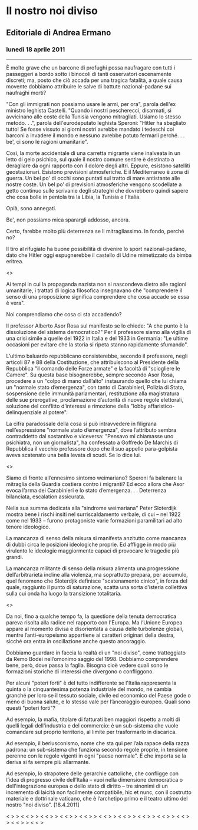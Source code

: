 # Il nostro noi diviso  
## Editoriale di Andrea Ermano  
### lunedì 18 aprile 2011
-------------------  


È molto grave che un barcone di profughi possa naufragare con tutti i passeggeri a bordo sotto i binocoli di tanti osservatori oscenamente discreti; ma, posto che ciò accada per una tragica fatalità, a quale causa movente dobbiamo attribuire le salve di battute nazional-padane sui naufraghi morti?

"Con gli immigrati non possiamo usare le armi, per ora", parola dell'ex ministro leghista Castelli. "Quando i nostri pescherecci, disarmati, si avvicinano alle coste della Tunisia vengono mitragliati. Usiamo lo stesso metodo. . .", parola dell'eurodeputato leghista Speroni: "Hitler ha sbagliato tutto! Se fosse vissuto ai giorni nostri avrebbe mandato i tedeschi coi barconi a invadere il mondo e nessuno avrebbe potuto fermarli perché. . . be', ci sono le ragioni umanitarie".

Così, la morte accidentale di una carretta migrante viene inalveata in un letto di gelo psichico, sul quale il nostro comune sentire è destinato a deragliare da ogni rapporto con il dolore degli altri. Eppure, esistono satelliti geostazionari. Esistono previsioni atmosferiche. E il Mediterraneo è zona di guerra. Un bel po' di occhi sono puntati sul tratto di mare antistante alle nostre coste. Un bel po’ di previsioni atmosferiche vengono scodellate a getto continuo sulle scrivanie degli strateghi che dovrebbero quindi sapere che cosa bolle in pentola tra la Libia, la Tunisia e l'Italia.

Oplà, sono annegati.

Be', non possiamo mica sparargli addosso, ancora.

Certo, farebbe molto più deterrenza se li mitragliassimo. In fondo, perché no?

Il tiro al rifugiato ha buone possibilità di divenire lo sport nazional-padano, dato che Hitler oggi espugnerebbe il castello di Udine mimetizzato da bimba eritrea.

<>

Ai tempi in cui la propaganda nazista non si nascondeva dietro alle ragioni umanitarie, i trattati di logica filosofica insegnavano che "comprendere il senso di una proposizione significa comprendere che cosa accade se essa è vera".

Noi comprendiamo che cosa ci sta accadendo?

Il professor Alberto Asor Rosa sul manifesto se lo chiede: "A che punto è la dissoluzione del sistema democratico?" Per il professore siamo alla vigilia di una crisi simile a quelle del 1922 in Italia e del 1933 in Germania: "Le ultime occasioni per evitare che la storia si ripeta stanno rapidamente sfumando".

L’ultimo baluardo repubblicano consisterebbe, secondo il professore, negli articoli 87 e 88 della Costituzione, che attribuiscono al Presidente della Repubblica "il comando delle Forze armate" e la facoltà di "sciogliere le Camere". Su questa base bisognerebbe, sempre secondo Asor Rosa, procedere a un "colpo di mano dall’alto" instaurando quello che lui chiama un "normale stato d’emergenza", con tanto di Carabinieri, Polizia di Stato, sospensione delle immunità parlamentari, restituzione alla magistratura delle sue prerogative, proclamazione d’autorità di nuove regole elettorali, soluzione del conflitto d’interessi e rimozione della "lobby affaristico-delinquenziale al potere".

La cifra paradossale della cosa si può intravvedere in filigrana nell’espressione "normale stato d’emergenza", dove l’attributo sembra contraddetto dal sostantivo e viceversa: "Pensavo mi chiamasse uno psichiatra, non un giornalista", ha confessato a Goffredo De Marchis di Repubblica il vecchio professore dopo che il suo appello para-golpista aveva scatenato una bella levata di scudi. Se lo dice lui.

<>

Siamo di fronte all’ennesimo sintomo weimariano? Speroni fa balenare la mitraglia della Guardia costiera contro i migranti? Ed ecco allora che Asor evoca l’arma dei Carabinieri e lo stato d’emergenza. . . Deterrenza bilanciata, escalation assicurata.

Nella sua summa dedicata alla "sindrome weimariana" Peter Sloterdijk mostra bene i rischi insiti nel surriscaldamento verbale, di cui – nel 1922 come nel 1933 – furono protagoniste varie formazioni paramilitari ad alto tenore ideologico.

La mancanza di senso della misura si manifesta anzitutto come mancanza di dubbi circa le posizioni ideologiche proprie. Ed affligge in modo più virulento le ideologie maggiormente capaci di provocare le tragedie più grandi.

La mancanza militante di senso della misura alimenta una progressione dell’arbitrarietà incline alla violenza, ma soprattutto prepara, per accumulo, quel fenomeno che Sloterdjik definisce "scatenamento cinico", in forza del quale, raggiunto il punto di saturazione, scatta una sorta d’isteria collettiva sulla cui onda ha luogo la transizione totalitaria.

<>

Da noi, fino a qualche tempo fa, la questione della tenuta democratica pareva risolta alla radice nel rapporto con l'Europa. Ma l’Unione Europea appare al momento divisa e disorientata a causa delle turbolenze globali, mentre l’anti-europeismo appartiene ai caratteri originari della destra, sicché ora entra in oscillazione anche questo ancoraggio.

Dobbiamo guardare in faccia la realtà di un "noi diviso", come tratteggiato da Remo Bodei nell’omonimo saggio del 1998. Dobbiamo comprendere bene, però, dove passa la faglia. Bisogna cioè vedere quali sono le formazioni storiche di interessi che divergono o confliggono.

Per alcuni "poteri forti" è del tutto indifferente se l'Italia rappresenta la quinta o la cinquantesima potenza industriale del mondo, né cambia granché per loro se il tessuto sociale, civile ed economico del Paese gode o meno di buona salute, e lo stesso vale per l’ancoraggio europeo. Quali sono questi "poteri forti"?

Ad esempio, la mafia, titolare di fatturati ben maggiori rispetto a molti di quelli legali dell'industria e del commercio: è un sub-sistema che vuole comandare sul proprio territorio, al limite per trasformarlo in discarica.

Ad esempio, il berlusconismo, nome che sta qui per l’ala rapace della razza padrona: un sub-sistema che funziona secondo regole proprie, in tensione perenne con le regole vigenti in ogni "paese normale". E che importa se la deriva si fa sempre più allarmante.

Ad esempio, lo strapotere delle gerarchie cattoliche, che confligge con l’idea di progresso civile dell’Italia – vuoi nella dimensione democratica o dell'integrazione europea o dello stato di diritto – tre sinonimi di un incremento di laicità non facilmente compatibile, hic et nunc, con il costrutto materiale e dottrinale vaticano, che è l’archetipo primo e il teatro ultimo del nostro "noi diviso". [18.4.2011]


< > > < < > > < < > > < < > > < < > > < < > > < < > > < < > > < < > > < < > > < < > > < < >


